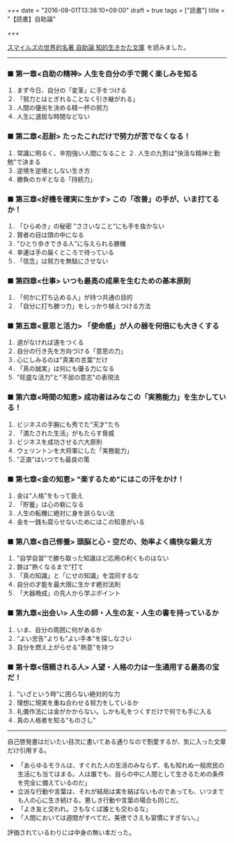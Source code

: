 +++
date = "2016-08-01T13:38:10+09:00"
draft = true
tags = ["読書"]
title = "【読書】自助論"

+++

<a  href="https://www.amazon.co.jp/gp/product/483797239X/ref=as_li_qf_sp_asin_tl?ie=UTF8&camp=247&creative=1211&creativeASIN=483797239X&linkCode=as2&tag=kotazi-22">スマイルズの世界的名著 自助論 知的生きかた文庫</a><img src="http://ir-jp.amazon-adsystem.com/e/ir?t=kotazi-22&l=as2&o=9&a=483797239X" width="1" height="1" border="0" alt="" style="border:none !important; margin:0px !important;" />
を読みました。

<hr>

### ■ 第一章<自助の精神> 人生を自分の手で開く楽しみを知る

１. まず今日、自分の「変革」に手をつける  
２. 「努力とはとぎれることなく引き継がれる」  
３. 人間の優劣を決める精一杯の努力  
４. 人生に退屈な時間などない  

### ■ 第二章<忍耐> たったこれだけで努力が苦でなくなる！

１. 常識に明るく、辛抱強い人間になること
２.  人生の九割は"快活な精神と勤勉"で決まる  
３. 逆境を逆境としない生き方  
４. 勝負のカギとなる「持続力」  

### ■ 第三章<好機を確実に生かす> この「改善」の手が、いま打てるか！

１. 「ひらめき」の秘密 "ささいなこと"にも手を抜かない  
２. 賢者の目は頭の中になる  
３. "ひとり歩きできる人"に与えられる勝機  
４. 幸運は手の届くところで待っている  
５. 「信念」は努力を無駄にさせない

### ■ 第四章<仕事> いつも最高の成果を生むための基本原則

１. 「何かに打ち込める人」が持つ共通の目的  
２. 「自分に打ち勝つ力」をしっかり植えつける方法  

### ■ 第五章<意思と活力> 「使命感」が人の器を何倍にも大きくする

１. 道がなければ道をつくる  
２. 自分の行き先を方向づける「意思の力」  
３. 心にしみるのは"真実の言葉"だけ  
４. 「真の誠実」は何にも優る力になる  
５. "旺盛な活力"と"不屈の意志"の表現法  

### ■ 第六章<時間の知恵> 成功者はみなこの「実務能力」を生かしている！

１. ビジネスの手腕にも秀でた"天才"たち  
２. 「満たされた生活」がもたらす脅威  
３. ビジネスを成功させる六大原則  
４. ウェリントンを大将軍にした「実務能力」  
５. "正直"はいつでも最良の策

### ■ 第七章<金の知恵> "楽するため"にはこの汗をかけ！

１. 金は"人格"をもって扱え  
２. 「貯蓄」は心の砦になる  
３. 人生の転機に絶対に身を誤らない法  
４. 金を一銭も腐らせないためにはこの知恵がいる  

### ■ 第八章<自己修養> 頭脳と心・空だの、効率よく痛快な鍛え方

１. "自学自習"で勝ち取った知識ほど応用の利くものはない  
２. 鉄は"熱くなるまで"打て  
３. 「真の知識」と「にせの知識」を混同するな  
４. 自分の才能を最大限に生かす絶対法則  
５. 「大器晩成」の先人から学ぶポイント

### ■ 第九章<出会い> 人生の師・人生の友・人生の書を持っているか

１. いま、自分の周囲に何があるか  
２. "よい忠告"よりも"よい手本"を探しなさい  
３. 自分を燃え上がらせる"熱意"を持つ  

### ■ 第十章<信頼される人> 人望・人格の力は一生通用する最高の宝だ！

１. "いざという時"に困らない絶対的な力  
２. 理想に現実を重ね合わせる努力をしているか  
３. 礼儀作法には金がかからない。しかも礼をつくすだけで何でも手に入る  
４. 真の人格者を知る"ものさし"

<hr>

自己啓発書はだいたい目次に書いてある通りなので割愛するが、気に入った文章だけ引用する。

- 「あらゆるモラルは、すぐれた人の生活のみならず、名も知れぬ一般庶民の生活にも当てはまる。人は誰でも、自らの中に人間として生きるための条件を完全に備えているのだ」
- 立派な行動や言葉は、それが結局は実を結ばないものであっても、いつまでも人の心に生き続ける。悪しき行動や言葉の場合も同じだ。
- 「よき友と交われ。さもなくば誰とも交わるな」
- 「人間においては週間がすべてだ。美徳でさえも習慣にすぎない。」


評価されているわりには中身の無い本だった。
